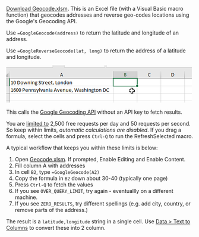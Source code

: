 [Download Geocode.xlsm](../../raw/master/Geocode.xlsm). This is an Excel file (with a Visual Basic
macro function) that geocodes addresses and reverse geo-codes locations using the
Google's Geocoding API.

Use `=GoogleGeocode(address)` to return the latitude and longitude of an address.

Use `=GoogleReverseGeocode(lat, long)` to return the address of a latitude and longitude.

![GoogleGeocode usage](usage.gif)

This calls the [Google Geocoding API](https://developers.google.com/maps/documentation/geocoding/intro)
without an API key to fetch results.

You are [limited to](https://developers.google.com/maps/documentation/geocoding/usage-limits)
2,500 free requests per day and 50 requests per second. So keep within limits,
*automatic calculations are disabled*. If you drag a formula, select the cells
and press `Ctrl-Q` to run the RefreshSelected macro.

A typical workflow that keeps you within these limits is below:

1. Open [Geocode.xlsm](../../raw/master/Geocode.xlsm). If prompted, Enable Editing and Enable Content.
2. Fill column A with addresses
3. In cell `B2`, type `=GoogleGeocode(A2)`
4. Copy the formula in `B2` down about 30-40 (typically one page)
5. Press `Ctrl-Q` to fetch the values
6. If you see `OVER_QUERY_LIMIT`, try again - eventuallly on a different machine.
7. If you see `ZERO_RESULTS`, try different spellings (e.g. add city, country, or remove parts of the address.)

The result is a `latitude,longitude` string in a single cell. Use
[Data > Text to Columns](https://support.office.com/en-us/article/Split-text-into-different-columns-with-the-Convert-Text-to-Columns-Wizard-30B14928-5550-41F5-97CA-7A3E9C363ED7)
to convert these into 2 column.
